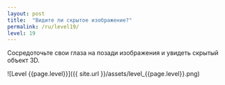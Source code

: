 ```yaml
---
layout: post
title:  "Видите ли скрытое изображение?"
permalink: /ru/level19/
level: 19
---
```

Сосредоточьте свои глаза на позади изображения и увидеть скрытый объект 3D.

![Level {{page.level}}]({{ site.url }}/assets/level_{{page.level}}.png)